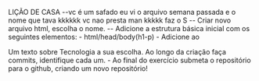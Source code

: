 LIÇÃO DE CASA
        --vc é um safado eu vi o arquivo semana passada e o nome que tava kkkkkk vc nao presta man kkkkk faz o S
	-- Criar novo arquivo html, escolha o nome.
	-- Adicione a estrutura básica inicial com os seguintes elementos:
		- html/head/body(h1-p)
		- Adicione ao <p> Um texto sobre Tecnologia a sua escolha.
		Ao longo da criação faça commits, identifique cada um.
		- Ao final do exercício submeta o repositório para o github, criando um novo repositório!

